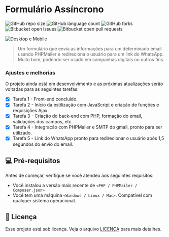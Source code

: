 # Formulário Assíncrono

![GitHub repo size](https://img.shields.io/github/repo-size/kaio-dot/README-template?style=for-the-badge)
![GitHub language count](https://img.shields.io/github/languages/count/kaio-dot/README-template?style=for-the-badge)
![GitHub forks](https://img.shields.io/github/forks/kaio-dot/README-template?style=for-the-badge)
![Bitbucket open issues](https://img.shields.io/bitbucket/issues/kaio-dot/README-template?style=for-the-badge)
![Bitbucket open pull requests](https://img.shields.io/bitbucket/pr-raw/kaio-dot/README-template?style=for-the-badge)

<img src="https://github.com/user-attachments/assets/5073328e-95c4-4cf0-ab19-f07a5f5d0703" alt="Desktop e Mobile">

> Um formulário que envia as informações para um determinado email usando PHPMailer e redireciona o usuário para um link do WhatsApp. Muito bom, podendo ser usado em campanhas digitais ou outros fins.

### Ajustes e melhorias

O projeto ainda está em desenvolvimento e as próximas atualizações serão voltadas para as seguintes tarefas:

- [x] Tarefa 1 - Front-end concluído.
- [x] Tarefa 2 - Início da estilização com JavaScript e criação de funções e requisições Ajax.
- [x] Tarefa 3 - Criação do back-end com PHP, formação do email, validações dos campos, etc.
- [x] Tarefa 4 - Integração com PHPMailer e SMTP do gmail, pronto para ser utilizado.
- [x] Tarefa 5 - Link do WhatsApp pronto para redirecionar o usuário após 1,5 segundos do envio do email.

## 💻 Pré-requisitos

Antes de começar, verifique se você atendeu aos seguintes requisitos:

- Você instalou a versão mais recente de `<PHP / PHPMailer / Composer.json>`
- Você tem uma máquina `<Windows / Linux / Mac>`. Compatível com qualquer sistema operacional.

## 📝 Licença

Esse projeto está sob licença. Veja o arquivo [LICENÇA](LICENSE.md) para mais detalhes.
